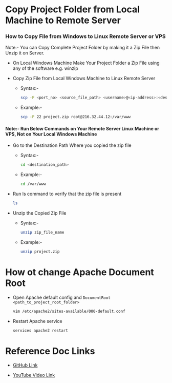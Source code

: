 # Copy Project Folder from Local Machine to Remote Server

### How to Copy File from Windows to Linux Remote Server or VPS
Note:- You can Copy Complete Project Folder by making it a Zip File then Unzip it on Server.

- On Local Windows Machine Make Your Project Folder a Zip File using any of the software e.g. winzip

- Copy Zip File from Local Windows Machine to Linux Remote Server

    - Syntax:- 

        ```sh
        scp -P <port_no> <source_file_path> <username>@<ip-address>:<destination_path>
        ```


    - Example:- 

        ```sh
        scp -P 22 project.zip root@216.32.44.12:/var/www
        ```

#### Note:- Run Below Commands on Your Remote Server Linux Machine or VPS, Not on Your Local Windows Machine
- Go to the Destination Path Where you copied the zip file

    - Syntax:-

        ```sh
        cd <destination_path>
        ```

    - Example:-

        ```sh
        cd /var/www
        ```

- Run ls command to verify that the zip file is present

    ```sh
    ls
    ```

- Unzip the Copied Zip File

    - Syntax:-

        ```sh
        unzip zip_file_name
        ```

    - Example:-

        ```sh
        unzip project.zip
        ```


# How ot change Apache Document Root

- Open Apache default config and `DocumentRoot <path_to_project_root_folder>`

    ```sh
    vim /etc/apache2/sites-available/000-default.conf
    ```

- Restart Apache service

    ```sh
    services apache2 restart
    ```


# Reference Doc Links

- [GitHub Link](https://github.com/geekyshow1/GeekyShowsNotes/blob/main/Copy_File_Win_Lin.md)

- [YouTube Video Link](https://youtu.be/EZ9DNP83npA?si=aWyyIJb-HVYjRWln)